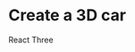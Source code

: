 # Create a 3D car
React Three

<!-- 
1. npx create-react-app my-threejs-app --template minimal
2. cd my-threejs-app
3. npm install three @react-three/fiber @react-three/drei @react-three/postprocessing
4. npm start
 -->
